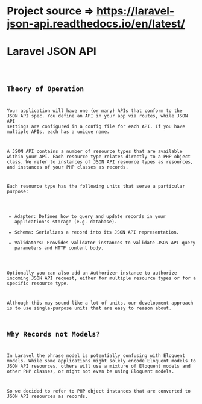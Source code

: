 
# Project source => https://laravel-json-api.readthedocs.io/en/latest/
# Laravel JSON API


<code>

## Theory of Operation
Your application will have one (or many) APIs that conform to the JSON API spec. You define an API in your app via routes, while JSON API settings are configured in a config file for each API. If you have multiple APIs, each has a unique name.

A JSON API contains a number of resource types that are available within your API. Each resource type relates directly to a PHP object class. We refer to instances of JSON API resource types as resources, and instances of your PHP classes as records.

Each resource type has the following units that serve a particular purpose:

 - Adapter: Defines how to query and update records in your application's storage (e.g. database).
 - Schema: Serializes a record into its JSON API representation.
 - Validators: Provides validator instances to validate JSON API query parameters and HTTP content body.

Optionally you can also add an Authorizer instance to authorize incoming JSON API request, either for multiple resource types or for a specific resource type.

Although this may sound like a lot of units, our development approach is to use single-purpose units that are easy to reason about.

## Why Records not Models?
In Laravel the phrase model is potentially confusing with Eloquent models. While some applications might solely encode Eloquent models to JSON API resources, others will use a mixture of Eloquent models and other PHP classes, or might not even be using Eloquent models.

So we decided to refer to PHP object instances that are converted to JSON API resources as records.

</code>
